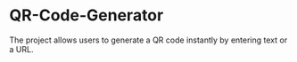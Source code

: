 # QR-Code-Generator
 The project allows users to generate a QR code instantly by entering text or a URL.
